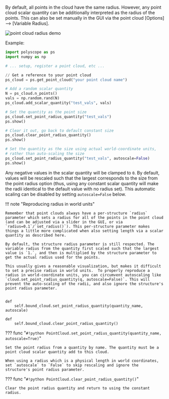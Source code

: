 By default, all points in the cloud have the same radius. However, any point cloud scalar quantity can be additionally interpreted as the radius of the points. This can also be set manually in the GUI via the point cloud [Options] --> [Variable Radius].

![point cloud radius demo]({{url.prefix}}/media/point_cloud_radius.jpg)

Example:
```python
import polyscope as ps
import numpy as np

# ... setup, register a point cloud, etc ...

// Get a reference to your point cloud
ps_cloud = ps.get_point_cloud("your point cloud name")

# Add a random scalar quantity
N = ps_cloud.n_points()
vals = np.random.rand(N)
ps_cloud.add_scalar_quantity("test_vals", vals)

# Set the quantity as the point size
ps_cloud.set_point_radius_quantity("test_vals")
ps.show()

# Clear it out, go back to default constant size
ps_cloud.clear_point_radius_quantity()
ps.show()

# Set the quantity as the size using actual world-coordinate units,
# rather than auto-scaling the size
ps_cloud.set_point_radius_quantity("test_vals", autoscale=False)
ps.show()
```


Any negative values in the scalar quantity will be clamped to `0`. By default, values will be rescaled such that the largest corresponds to the size from the point radius option (thus, using any constant scalar quantity will make the radii identical to the default value with no radius set). This automatic scaling can be disabled by setting `autoscale=False` below.

!!! note "Reproducing radius in world units"

    Remember that point clouds always have a per-structure `radius` parameter which sets a radius for all of the points in the point cloud (and can be adjusted via a slider in the GUI, or via `radius=0.1`/`set_radius()`). This per-structure parameter makes things a little more complicated when also setting length via a scalar quantity as described here.

    By default, the structure radius parameter is still respected. The variable radius from the quantity first scaled such that the largest value is `1.`, and then is multiplied by the structure parameter to get the actual radius used for the points.

    This usually gives a reasonable visualization, but makes it difficult to set a precise radius in world units.  To properly reproduce a radius in world-coordinate units, you can circumvent autoscaling like `cloud.set_point_radius_quantity(q, autoscale=False)`. This will prevent the auto-scaling of the radii, and also ignore the structure's point radius parameter.


    def 
        self.bound_cloud.set_point_radius_quantity(quantity_name, autoscale)
    
    def 
        self.bound_cloud.clear_point_radius_quantity()


??? func "`#!python PointCloud.set_point_radius_quantity(quantity_name, autoscale=True)`"

    Set the point radius from a quantity by name. The quantity must be a point cloud scalar quantity add to this cloud.
    
    When using a radius which is a physical length in world coordinates, set `autoscale` to `False` to skip rescaling and ignore the structure's point radius parameter.

??? func "`#!python PointCloud.clear_point_radius_quantity()`"

    Clear the point radius quantity and return to using the constant radius.
